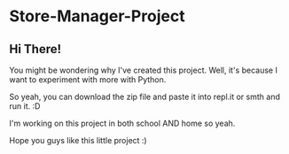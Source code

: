 # Store-Manager-Project

## Hi There!

You might be wondering why I've created this project. Well, it's because I want to experiment with more with Python.

So yeah, you can download the zip file and paste it into repl.it or smth and run it. :D

I'm working on this project in both school AND home so yeah.

Hope you guys like this little project :)
